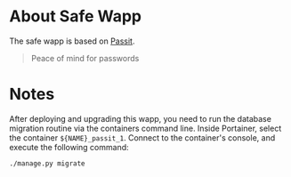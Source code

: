 # About Safe Wapp

The safe wapp is based on [Passit](https://passit.io/).

> Peace of mind for passwords

# Notes

After deploying and upgrading this wapp, you need to run the database migration routine via the containers command line. Inside Portainer, select the container ``${NAME}_passit_1``. Connect to the container's console, and execute the following command:

``./manage.py migrate``
